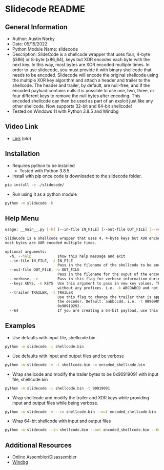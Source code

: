 # Slidecode README

## General Information
- Author: Austin Norby
- Date: 05/15/2022
- Python Module Name: slidecode
- Description: SlideCode is a shellcode wrapper that uses four, 4-byte (i386) or 8-byte (x86_64), keys but XOR encodes each byte with the next key. In this way, most bytes are XOR encoded multiple times. In order to use slidecode, you must provide it with binary shellcode that needs to be encoded. Slidecode will encode the original shellcode using the multiple XOR key algorithm and attach a header and trailer to the shellcode. The header and trailer, by default, are null-free, and if the encoded payload contains nulls it is possible to use one, two, three, or four different keys to remove the null bytes after encoding. This encoded shellcode can then be used as part of an exploit just like any other shellcode. Now supports 32-bit and 64-bit shellcode!
- Tested on Windows 11 with Python 3.8.5 and Windbg

## Video Link
- [Link](https://youtu.be/TqMWnprlpXo) (old)

## Installation
- Requires python to be installed
  - Tested with Python 3.8.5
- Install with pip once code is downloaded to the slidecode folder.
```sh
pip install -e ./slidecode/
```
- Run using it as a python module
```sh
python -m slidecode -h
```

## Help Menu
```sh
usage: __main__.py [-h] [--in-file IN_FILE] [--out-file OUT_FILE] [--verbose] [--keys KEYS] [--trailer TRAILER]

SlideCode is a shellcode wrapper that uses 4, 4-byte keys but XOR encodes each byte with the next key. In this way,
most bytes are XOR encoded multiple times.

optional arguments:
  -h, --help            show this help message and exit
  --in-file IN_FILE, -i IN_FILE
                        Pass in the filename of the shellcode to be encoded.
  --out-file OUT_FILE, -o OUT_FILE
                        Pass in the filename for the ouput of the encoded shellcode. Default: shellcode_output.bin
  --verbose, -v         Pass in this flag for verbose information during shellcode encoding.
  --keys KEYS, -k KEYS  Use this argument to pass in new key values. These key values should be in hexadecimal format
                        without any prefixes. i.e. -k ABCDABCD and not -k \xAB\xCD\xAB\xCD and also not -k 0xABCDABCD. Defaults: 12233445, 9944aa72, bccddeef, aaaaaaaa
  --trailer TRAILER, -t TRAILER
                        Use this flag to change the trailer that is appended to the encoded shellcode that is used by
                        the decoder. Default: aabbccdd. i.e. -t 90909090 and not -t \x90\x90\x90\x90 and also not -t
                        0x90919293.
  --64                  If you are creating a 64-bit payload, use this flag.
```

## Examples

- Use defaults with input file, shellcode.bin
```sh
python -m slidecode -i shellcode.bin
```

- Use defaults with input and output files and be verbose
```sh
python -m slidecode -v -i shellcode.bin -o encoded_shellcode.bin
```

- Wrap shellcode and modify the trailer bytes to be 0x90919091 with input file, shellcode.bin
```sh
python -m slidecode -i shellcode.bin -t 90919091
```

- Wrap shellcode and modify the trailer and XOR keys while providing input and output files while being verbose.
```sh
python -m slidecode -v --in shellcode.bin --out encoded_shellcode.bin -k aaaaaaaa,ffffffff,12121212,79797979 -t cccccccc
```

- Wrap 64-bit shellcode with input and output files
```sh
python -m slidecode --in shellcode.bin --out encoded_shellcode.bin --64
```

## Additional Resources
- [Online Assembler/Disassembler](https://defuse.ca/online-x86-assembler.htm)
- [Windbg](https://docs.microsoft.com/en-us/windows-hardware/drivers/debugger/getting-started-with-windows-debugging)
